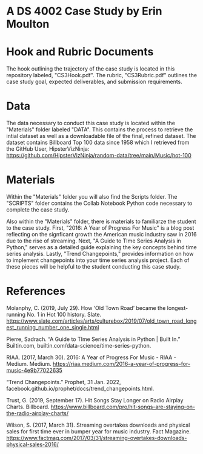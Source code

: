 # A DS 4002 Case Study by Erin Moulton 
# Hook and Rubric Documents
The hook outlining the trajectory of the case study is located in this repository labeled, "CS3Hook.pdf". The rubric, "CS3Rubric.pdf" outlines the case study goal, expected deliverables, and submission requirements.

# Data 
The data necessary to conduct this case study is located within the "Materials" folder labeled "DATA". This contains the process to retrieve the intial dataset as well as a downloadable file of the final, refined dataset. The dataset contains Billboard Top 100 data since 1958 which I retrieved from the GitHub User, HipsterVizNinja: https://github.com/HipsterVizNinja/random-data/tree/main/Music/hot-100 

# Materials 

Within the "Materials" folder you will also find the Scripts folder. The "SCRIPTS" folder contains the Collab Notebook Python code necessary to complete the case study. 

Also within the "Materials" folder, there is materials to familiarze the student to the case study. First, "2016: A Year of Progress For Music" is a blog post reflecting on the signficant growth the American music industry saw in 2016 due to the rise of streaming. Next, "A Guide to TIme Series Analysis in Python," serves as a detailed guide explaining the key concepts behind time series analysis. Lastly, "Trend Changepoints," provides information on how to implement changepoints into your time series analysis project. Each of these pieces will be helpful to the student conducting this case study. 

# References

Molanphy, C. (2019, July 29). How ‘Old Town Road’ became the longest-running No. 
1 in Hot 100 history. Slate.     https://www.slate.com/articles/arts/culturebox/2019/07/old_town_road_longest_running_number_one_single.html

Pierre, Sadrach. “A Guide to TIme Series Analysis in Python | Built In.”   
Builtin.com, builtin.com/data-science/time-series-python.

RIAA. (2017, March 30). 2016: A Year of Progress For Music - RIAA - Medium. Medium. https://riaa.medium.com/2016-a-year-of-progress-for-music-4e9b77022635

‌“Trend Changepoints.” Prophet, 31 Jan. 2022, facebook.github.io/prophet/docs/trend_changepoints.html.

Trust, G. (2019, September 17). Hit Songs Stay Longer on Radio Airplay Charts. Billboard. https://www.billboard.com/pro/hit-songs-are-staying-on-the-radio-airplay-charts/‌

Wilson, S. (2017, March 31). Streaming overtakes downloads and physical sales for first time ever in bumper year for music industry. Fact Magazine. https://www.factmag.com/2017/03/31/streaming-overtakes-downloads-physical-sales-2016/

